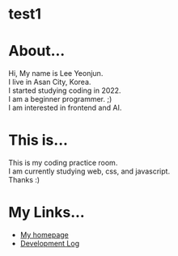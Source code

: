 # test1

# About...

Hi, My name is Lee Yeonjun.  
I live in Asan City, Korea.  
I started studying coding in 2022.  
I am a beginner programmer. ;)  
I am interested in frontend and AI.

# This is...

This is my coding practice room.  
I am currently studying web, css, and javascript.  
Thanks :)

# My Links...
- [My homepage](https://leeyeonjun85.github.io/home/)
- [Development Log](./mdpages/Development%20Log.md)


